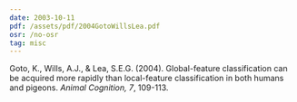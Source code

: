 ```yaml
---
date: 2003-10-11
pdf: /assets/pdf/2004GotoWillsLea.pdf
osr: /no-osr
tag: misc
---
```


Goto, K., Wills, A.J., & Lea, S.E.G. (2004). Global-feature classification can be acquired more rapidly than local-feature classification in both humans and pigeons. _Animal Cognition, 7_, 109-113. 

